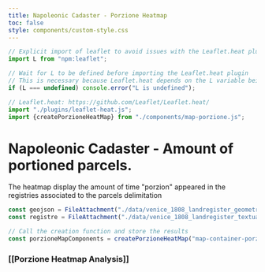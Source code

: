 ```yaml
---
title: Napoleonic Cadaster - Porzione Heatmap
toc: false
style: components/custom-style.css
---
```


```js
// Explicit import of leaflet to avoid issues with the Leaflet.heat plugin
import L from "npm:leaflet";
```

```js
// Wait for L to be defined before importing the Leaflet.heat plugin
// This is necessary because Leaflet.heat depends on the L variable being defined
if (L === undefined) console.error("L is undefined");

// Leaflet.heat: https://github.com/Leaflet/Leaflet.heat/
import "./plugins/leaflet-heat.js";
import {createPorzioneHeatMap} from "./components/map-porzione.js";
```

# Napoleonic Cadaster - Amount of portioned parcels.
The heatmap display the amount of time "porzion" appeared in the registries associated to the parcels delimitation

```js
const geojson = FileAttachment("./data/venice_1808_landregister_geometries.geojson").json();
const registre = FileAttachment("./data/venice_1808_landregister_textual_entries.json").json();
```

<!-- Create the map container -->
<div id="map-container-porzione-hm" class="map-component"></div>

```js
// Call the creation function and store the results
const porzioneMapComponents = createPorzioneHeatMap("map-container-porzione-hm", geojson, registre);
```

### [[Porzione Heatmap Analysis]]
